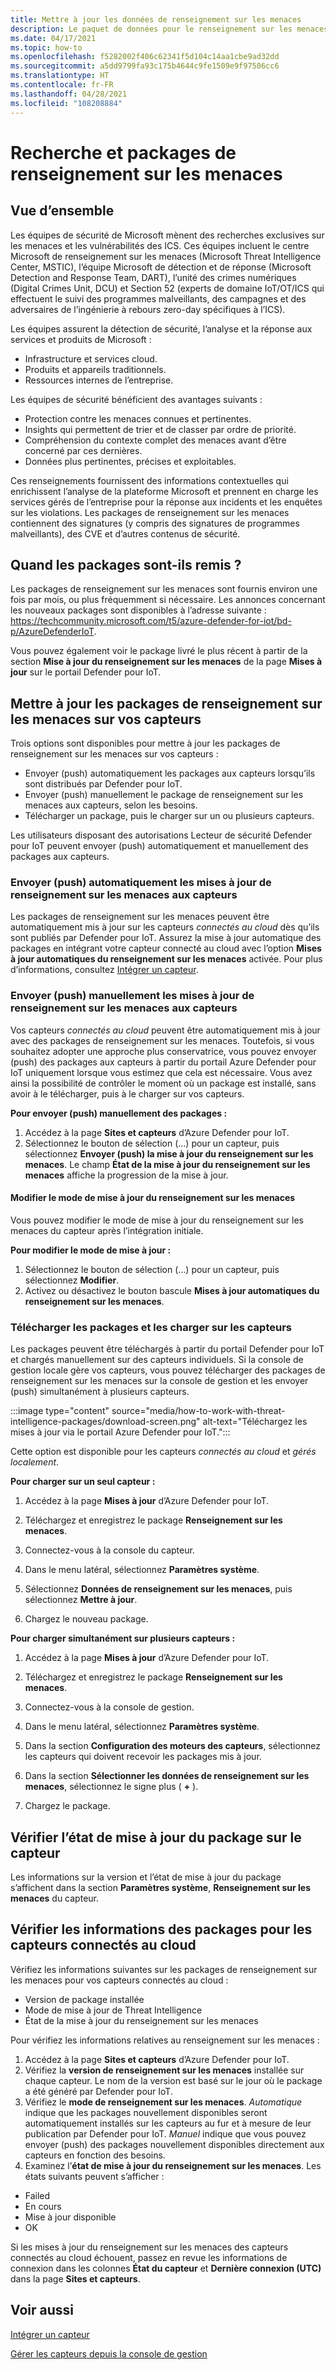 ```yaml
---
title: Mettre à jour les données de renseignement sur les menaces
description: Le paquet de données pour le renseignement sur les menaces est fourni avec chaque nouvelle version de Defender pour IoT, ou entre deux versions si nécessaire.
ms.date: 04/17/2021
ms.topic: how-to
ms.openlocfilehash: f5282002f406c62341f5d104c14aa1cbe9ad32dd
ms.sourcegitcommit: a5dd9799fa93c175b4644c9fe1509e9f97506cc6
ms.translationtype: HT
ms.contentlocale: fr-FR
ms.lasthandoff: 04/28/2021
ms.locfileid: "108208884"
---
```

# <a name="threat-intelligence-research-and-packages"></a>Recherche et packages de renseignement sur les menaces #
## <a name="overview"></a>Vue d’ensemble ##

Les équipes de sécurité de Microsoft mènent des recherches exclusives sur les menaces et les vulnérabilités des ICS. Ces équipes incluent le centre Microsoft de renseignement sur les menaces (Microsoft Threat Intelligence Center, MSTIC), l’équipe Microsoft de détection et de réponse (Microsoft Detection and Response Team, DART), l’unité des crimes numériques (Digital Crimes Unit, DCU) et Section 52 (experts de domaine IoT/OT/ICS qui effectuent le suivi des programmes malveillants, des campagnes et des adversaires de l’ingénierie à rebours zero-day spécifiques à l’ICS).

Les équipes assurent la détection de sécurité, l’analyse et la réponse aux services et produits de Microsoft :

- Infrastructure et services cloud.
- Produits et appareils traditionnels.
- Ressources internes de l’entreprise.

Les équipes de sécurité bénéficient des avantages suivants :

- Protection contre les menaces connues et pertinentes.
- Insights qui permettent de trier et de classer par ordre de priorité.
- Compréhension du contexte complet des menaces avant d’être concerné par ces dernières.
- Données plus pertinentes, précises et exploitables.

Ces renseignements fournissent des informations contextuelles qui enrichissent l’analyse de la plateforme Microsoft et prennent en charge les services gérés de l’entreprise pour la réponse aux incidents et les enquêtes sur les violations. Les packages de renseignement sur les menaces contiennent des signatures (y compris des signatures de programmes malveillants), des CVE et d’autres contenus de sécurité.

## <a name="when-are-packages-delivered"></a>Quand les packages sont-ils remis ? ##

Les packages de renseignement sur les menaces sont fournis environ une fois par mois, ou plus fréquemment si nécessaire. Les annonces concernant les nouveaux packages sont disponibles à l’adresse suivante : https://techcommunity.microsoft.com/t5/azure-defender-for-iot/bd-p/AzureDefenderIoT.

Vous pouvez également voir le package livré le plus récent à partir de la section **Mise à jour du renseignement sur les menaces** de la page **Mises à jour** sur le portail Defender pour IoT.  

## <a name="update-threat-intelligence-packages-to-your-sensors"></a>Mettre à jour les packages de renseignement sur les menaces sur vos capteurs ##

Trois options sont disponibles pour mettre à jour les packages de renseignement sur les menaces sur vos capteurs :

- Envoyer (push) automatiquement les packages aux capteurs lorsqu’ils sont distribués par Defender pour IoT.
- Envoyer (push) manuellement le package de renseignement sur les menaces aux capteurs, selon les besoins.
- Télécharger un package, puis le charger sur un ou plusieurs capteurs.

Les utilisateurs disposant des autorisations Lecteur de sécurité Defender pour IoT peuvent envoyer (push) automatiquement et manuellement des packages aux capteurs.

### <a name="automatically-push-threat-intelligence-updates-to-sensors"></a>Envoyer (push) automatiquement les mises à jour de renseignement sur les menaces aux capteurs ###

Les packages de renseignement sur les menaces peuvent être automatiquement mis à jour sur les capteurs *connectés au cloud* dès qu’ils sont publiés par Defender pour IoT. Assurez la mise à jour automatique des packages en intégrant votre capteur connecté au cloud avec l’option **Mises à jour automatiques du renseignement sur les menaces** activée. Pour plus d’informations, consultez [Intégrer un capteur](getting-started.md#onboard-a-sensor).

### <a name="manually-push-threat-intelligence-updates-to-sensors"></a>Envoyer (push) manuellement les mises à jour de renseignement sur les menaces aux capteurs ###

Vos capteurs *connectés au cloud* peuvent être automatiquement mis à jour avec des packages de renseignement sur les menaces. Toutefois, si vous souhaitez adopter une approche plus conservatrice, vous pouvez envoyer (push) des packages aux capteurs à partir du portail Azure Defender pour IoT uniquement lorsque vous estimez que cela est nécessaire.
Vous avez ainsi la possibilité de contrôler le moment où un package est installé, sans avoir à le télécharger, puis à le charger sur vos capteurs.

**Pour envoyer (push) manuellement des packages :**

1. Accédez à la page **Sites et capteurs** d’Azure Defender pour IoT.
1. Sélectionnez le bouton de sélection (…) pour un capteur, puis sélectionnez **Envoyer (push) la mise à jour du renseignement sur les menaces**. Le champ **État de la mise à jour du renseignement sur les menaces** affiche la progression de la mise à jour.

#### <a name="change-the-threat-intelligence-update-mode"></a>Modifier le mode de mise à jour du renseignement sur les menaces ####

Vous pouvez modifier le mode de mise à jour du renseignement sur les menaces du capteur après l’intégration initiale.

**Pour modifier le mode de mise à jour :**

1. Sélectionnez le bouton de sélection (…) pour un capteur, puis sélectionnez **Modifier**.
1. Activez ou désactivez le bouton bascule **Mises à jour automatiques du renseignement sur les menaces**.

### <a name="download-packages-and-upload-to-sensors"></a>Télécharger les packages et les charger sur les capteurs ###

Les packages peuvent être téléchargés à partir du portail Defender pour IoT et chargés manuellement sur des capteurs individuels. Si la console de gestion locale gère vos capteurs, vous pouvez télécharger des packages de renseignement sur les menaces sur la console de gestion et les envoyer (push) simultanément à plusieurs capteurs.

:::image type="content" source="media/how-to-work-with-threat-intelligence-packages/download-screen.png" alt-text="Téléchargez les mises à jour via le portail Azure Defender pour IoT.":::

Cette option est disponible pour les capteurs *connectés au cloud* et *gérés localement*.

**Pour charger sur un seul capteur :**

1. Accédez à la page **Mises à jour** d’Azure Defender pour IoT.

2. Téléchargez et enregistrez le package **Renseignement sur les menaces**.

3. Connectez-vous à la console du capteur.

4. Dans le menu latéral, sélectionnez **Paramètres système**.

5. Sélectionnez **Données de renseignement sur les menaces**, puis sélectionnez **Mettre à jour**.

6. Chargez le nouveau package.

**Pour charger simultanément sur plusieurs capteurs :**

1. Accédez à la page **Mises à jour** d’Azure Defender pour IoT.

2. Téléchargez et enregistrez le package **Renseignement sur les menaces**.

3. Connectez-vous à la console de gestion.

4. Dans le menu latéral, sélectionnez **Paramètres système**.

5. Dans la section **Configuration des moteurs des capteurs**, sélectionnez les capteurs qui doivent recevoir les packages mis à jour.  

6. Dans la section **Sélectionner les données de renseignement sur les menaces**, sélectionnez le signe plus ( **+** ).

7. Chargez le package.

## <a name="review-package-update-status-on-the-sensor"></a>Vérifier l’état de mise à jour du package sur le capteur ##

Les informations sur la version et l’état de mise à jour du package s’affichent dans la section **Paramètres système**, **Renseignement sur les menaces** du capteur.  

## <a name="review-package-information-for-cloud-connected-sensors"></a>Vérifier les informations des packages pour les capteurs connectés au cloud ##

Vérifiez les informations suivantes sur les packages de renseignement sur les menaces pour vos capteurs connectés au cloud :

- Version de package installée
- Mode de mise à jour de Threat Intelligence
- État de la mise à jour du renseignement sur les menaces

Pour vérifiez les informations relatives au renseignement sur les menaces :

1. Accédez à la page **Sites et capteurs** d’Azure Defender pour IoT.
1. Vérifiez la **version de renseignement sur les menaces** installée sur chaque capteur. Le nom de la version est basé sur le jour où le package a été généré par Defender pour IoT.
1. Vérifiez le **mode de renseignement sur les menaces**. *Automatique* indique que les packages nouvellement disponibles seront automatiquement installés sur les capteurs au fur et à mesure de leur publication par Defender pour IoT. *Manuel* indique que vous pouvez envoyer (push) des packages nouvellement disponibles directement aux capteurs en fonction des besoins.
1. Examinez l’**état de mise à jour du renseignement sur les menaces**. Les états suivants peuvent s’afficher :

- Failed
- En cours
- Mise à jour disponible
- OK

Si les mises à jour du renseignement sur les menaces des capteurs connectés au cloud échouent, passez en revue les informations de connexion dans les colonnes **État du capteur** et **Dernière connexion (UTC)** dans la page **Sites et capteurs**. 

## <a name="see-also"></a>Voir aussi

[Intégrer un capteur](getting-started.md#onboard-a-sensor)

[Gérer les capteurs depuis la console de gestion](how-to-manage-sensors-from-the-on-premises-management-console.md)